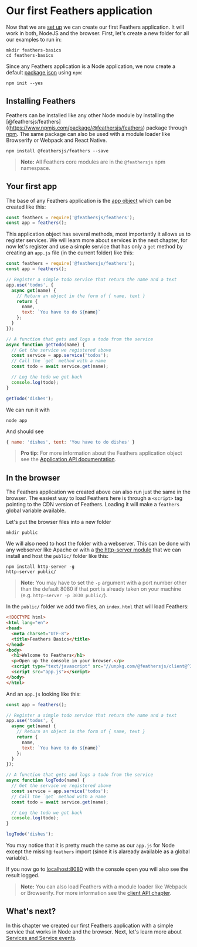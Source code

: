 # Our first Feathers application

Now that we are [set up](./setup.md) we can create our first Feathers application. It will work in both, NodeJS and the browser. First, let's create a new folder for all our examples to run in:

```
mkdir feathers-basics
cd feathers-basics
```

Since any Feathers application is a Node application, we now create a default [package.json](https://docs.npmjs.com/files/package.json) using `npm`:

```
npm init --yes
```

## Installing Feathers

Feathers can be installed like any other Node module by installing the [@feathersjs/feathers]((https://www.npmjs.com/package/@feathersjs/feathers) package through [npm](https://www.npmjs.com). The same package can also be used with a module loader like Browserify or Webpack and React Native.

```
npm install @feathersjs/feathers --save
```

> __Note:__ All Feathers core modules are in the `@feathersjs` npm namespace.

## Your first app

The base of any Feathers application is the [app object](../../api/application.md) which can be created like this:

```js
const feathers = require('@feathersjs/feathers');
const app = feathers();
```

This application object has several methods, most importantly it allows us to register services. We will learn more about services in the next chapter, for now let's register and use a simple service that has only a `get` method by creating an `app.js` file (in the current folder) like this:

```js
const feathers = require('@feathersjs/feathers');
const app = feathers();

// Register a simple todo service that return the name and a text
app.use('todos', {
  async get(name) {
    // Return an object in the form of { name, text }
    return {
      name,
      text: `You have to do ${name}`
    };
  }
});

// A function that gets and logs a todo from the service
async function getTodo(name) {
  // Get the service we registered above
  const service = app.service('todos');
  // Call the `get` method with a name
  const todo = await service.get(name);

  // Log the todo we got back
  console.log(todo);
}

getTodo('dishes');
```

We can run it with

```
node app
```

And should see

```js
{ name: 'dishes', text: 'You have to do dishes' }
```

> __Pro tip:__ For more information about the Feathers application object see the [Application API documentation](../../api/application.md).

## In the browser

The Feathers application we created above can also run just the same in the browser. The easiest way to load Feathers here is through a `<script>` tag pointing to the CDN version of Feathers. Loading it will make a `feathers` global variable available.

Let's put the browser files into a new folder

```
mkdir public
```

We will also need to host the folder with a webserver. This can be done with any webserver like Apache or with a [the http-server module](https://www.npmjs.com/package/http-server) that we can install and host the `public/` folder like this:

```
npm install http-server -g
http-server public/
```

> __Note:__ You may have to set the `-p` argument with a port number other than the default 8080 if that port is already taken on your machine (e.g. `http-server -p 3030 public/`).

In the `public/` folder we add two files, an `index.html` that will load Feathers:

```html
<!DOCTYPE html>
<html lang="en">
<head>
  <meta charset="UTF-8">
  <title>Feathers Basics</title>
</head>
<body>
  <h1>Welcome to Feathers</h1>
  <p>Open up the console in your browser.</p>
  <script type="text/javascript" src="//unpkg.com/@feathersjs/client@^3.0.0/dist/feathers.js"></script>
  <script src="app.js"></script>
</body>
</html>
```

And an `app.js` looking like this:

```js
const app = feathers();

// Register a simple todo service that return the name and a text
app.use('todos', {
  async get(name) {
    // Return an object in the form of { name, text }
    return {
      name,
      text: `You have to do ${name}`
    };
  }
});

// A function that gets and logs a todo from the service
async function logTodo(name) {
  // Get the service we registered above
  const service = app.service('todos');
  // Call the `get` method with a name
  const todo = await service.get(name);

  // Log the todo we got back
  console.log(todo);
}

logTodo('dishes');
```

You may notice that it is pretty much the same as our `app.js` for Node except the missing `feathers` import (since it is alaready available as a global variable).

If you now go to [localhost:8080](http://localhost:8080) with the console open you will also see the result logged.

> __Note:__ You can also load Feathers with a module loader like Webpack or Browserify. For more information see the [client API chapter](../../api/client.md).

## What's next?

In this chapter we created our first Feathers application with a simple service that works in Node and the browser. Next, let's learn more about [Services and Service events](./services.md).
